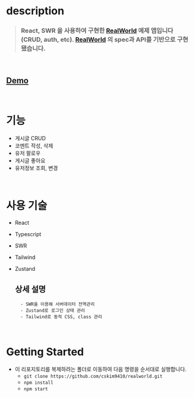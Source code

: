 # description

> ### React, SWR 을 사용하여 구현한 [RealWorld](https://github.com/gothinkster/realworld) 예제 앱입니다 (CRUD, auth, etc). [RealWorld](https://github.com/gothinkster/realworld) 의 spec과 API를 기반으로 구현됐습니다.

<br>

## [Demo](https://realworld-alpha.vercel.app/)

<br>

# 기능

- 게시글 CRUD
- 코멘트 작성, 삭제
- 유저 팔로우
- 게시글 좋아요
- 유저정보 조회, 변경

<br>

# 사용 기술

- React
- Typescript
- SWR
- Tailwind
- Zustand

  ## 상세 설명

        - SWR을 이용해 서버데이터 전역관리
        - Zustand로 로그인 상태 관리
        - Tailwind로 동적 CSS, class 관리

<br>

# Getting Started

- 이 리포지토리를 복제하려는 폴더로 이동하여 다음 명령을 순서대로 실행합니다.
  - `git clone https://github.com/cskim9410/realworld.git`
  - `npm install`
  - `npm start`
